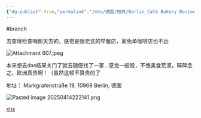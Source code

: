 ```yaml
---
{"dg-publish":true,"permalink":"/xhs/德国/柏林/Berlin_Café Bakery Bonjour/","tags":["rednote","柏林"],"created":"2023-06-29","updated":"2025-04-14T22:22:23.890+08:00"}
---
```


#branch 

去查理检查哨那天去的，感觉是很老式的早餐店，离免单咖啡店也不远

![Attachment 607.jpeg](/img/user/xhs/%E5%BE%B7%E5%9B%BD/%E6%9F%8F%E6%9E%97/photo-Berlin/Attachment%20607.jpeg)

本来想去das结果关门了就去随便找了一家…感觉一般般，不愧美食荒漠，碎碎念之，欧洲真贵啊！（虽然这顿不算贵的了

地址：
Markgrafenstraße 19, 10969 Berlin, 德国

![Pasted image 20250414222141.png](/img/user/xhs/%E5%BE%B7%E5%9B%BD/%E6%9F%8F%E6%9E%97/attachments/Pasted%20image%2020250414222141.png)

[xhs](https://www.xiaohongshu.com/explore/649f40bc000000002702b09c?xsec_token=AB5-2S2d0OT9GWRQq-2bQEPc30PZSBhM_-vd5eCgwWMwc=&xsec_source=pc_user)